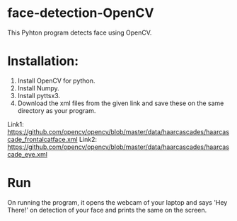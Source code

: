 # face-detection-OpenCV
This Pyhton program detects face using OpenCV.

# Installation:
1. Install OpenCV for python.
2. Install Numpy.
3. Install pyttsx3.
4. Download the xml files from the given link and save these on the same directory as your program.

Link1: https://github.com/opencv/opencv/blob/master/data/haarcascades/haarcascade_frontalcatface.xml
Link2: https://github.com/opencv/opencv/blob/master/data/haarcascades/haarcascade_eye.xml

# Run
On running the program, it opens the webcam of your laptop and says 'Hey There!' on detection of your face and prints the same on the screen. 
